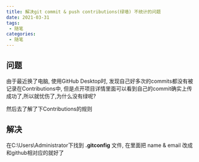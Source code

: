 ```yaml
---
title: 解决git commit & push contributions(绿墙) 不统计的问题
date: 2021-03-31
tags:
 - 随笔 
categories:
 - 随笔
---
```


## 问题
由于最近换了电脑, 使用GitHub Desktop时, 发现自己好多次的commits都没有被记录在Contributions中, 但是点开项目详情里面可以看到自己的commit确实上传成功了,所以就忧伤了,为什么没有绿呢?

然后去了解了下Contributions的规则

## 解决

在C:\Users\Administrator下找到 **.gitconfig** 文件, 在里面把 name & email 改成和github相对应的就好了
